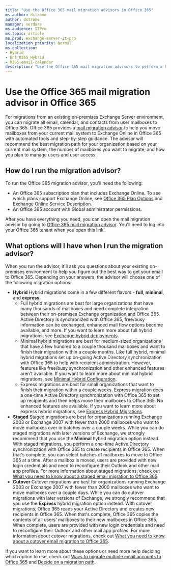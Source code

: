 ```yaml
---
title: "Use the Office 365 mail migration advisors in Office 365"
ms.author: dstrome
author: dstrome
manager: serdars
ms.audience: ITPro
ms.topic: article
ms.prod: exchange-server-it-pro
localization_priority: Normal
ms.collection:
- Hybrid
- Ent_O365_Hybrid
- M365-email-calendar
description: "Use the Office 365 mail migration advisors to perform a hybrid, cutover, staged, Gmail, or IMAP, migration to Office 365."
---
```


# Use the Office 365 mail migration advisor in Office 365

For migrations from an existing on-premises Exchange Server environment, you can migrate all email, calendar, and contacts from user mailboxes to Office 365. Office 365 provides a [mail migration advisor](https://aka.ms/office365setup) to help you move mailboxes from your current mail system to Exchange Online in Office 365 with automated tools and step-by-step guidance. The advisor will recommend the best migration path for your organization based on your current mail system, the number of mailboxes you want to migrate, and how you plan to manage users and user access.

## How do I run the migration advisor?

To run the Office 365 migration advisor, you'll need the following:

- An Office 365 subscription plan that includes Exchange Online. To see which plans support Exchange Online, see [Office 365 Plan Options](https://docs.microsoft.com/office365/servicedescriptions/office-365-platform-service-description/office-365-plan-options) and [Exchange Online Service Description](https://docs.microsoft.com/office365/servicedescriptions/exchange-online-service-description/exchange-online-service-description).
- An Office 365 account with Global administrator permissions.

After you have everything you need, you can open the mail migration advisor by going to [Office 365 mail migration advisor](https://aka.ms/MailSetupAdvisorFromEDA). You'll need to log into your Office 365 tenant when you open this link.

## What options will I have when I run the migration advisor?

When you run the advisor, it'll ask you questions about your existing on-premises environment to help you figure out the best way to get your email to Office 365. Depending on your answers, the advisor will choose one of the following migration options:

- **Hybrid**  Hybrid migrations come in a few different flavors - **full**, **minimal**, and **express**. 
  - Full hybrid migrations are best for large organizations that have many thousands of mailboxes and need complete integration between their on-premises Exchange organization and Office 365. Active Directory is synchronized with Office 365, free/busy information can be exchanged, enhanced mail flow options become available, and more. If you want to learn more about full hybrid migrations, see [Exchange hybrid deployments](https://docs.microsoft.com/exchange/exchange-hybrid).
  - Minimal hybrid migrations are best for medium-sized organizations that have a few hundred to a couple thousand mailboxes and want to finish their migration within a couple months. Like full hybrid, minimal hybrid migrations set up on-going Active Directory synchronization with Office 365 to help with recipient administration. However, features like free/busy synchronization and other enhanced features aren't available. If you want to learn more about minimal hybrid migrations, see [Minimal Hybrid Configuration](https://blogs.technet.microsoft.com/exchange/2016/06/24/hcw-improvement-the-minimal-hybrid-configuration-option/).
  - Express migrations are best for small organizations that want to finish their migration within a couple weeks. Express migration does a one-time Active Directory synchronization with Office 365 to set up recipients and then helps move their mailboxes to Office 365. No enhanced features are available. If you want to learn more about express hybrid migrations, see [Express Hybrid Migrations](https://blogs.technet.microsoft.com/exchange/2016/11/28/new-exchange-online-migration-options/).
- **Staged** Staged migrations are best for organizations running Exchange 2003 or Exchange 2007 with fewer than 2000 mailboxes who want to move mailboxes over in batches over a couple weeks. While you can do staged migrations with later versions of Exchange, we strongly recommend that you use the **Minimal** hybrid migration option instead. With staged migrations, you perform a one-time Active Directory synchronization with Office 365 to create recipients in Office 365. When that's complete, you can select batches of mailboxes to move to Office 365 at a time. After a mailbox is moved, users are provided with new login credentials and need to reconfigure their Outlook and other mail app profiles. For more information about staged migrations, check out[ What you need to know about a staged email migration to Office 365](https://docs.microsoft.com/exchange/mailbox-migration/what-to-know-about-a-staged-migration).
- **Cutover** Cutover migrations are best for organizations running Exchange 2003 or Exchange 2007 with fewer than 2000 mailboxes who want to move mailboxes over a couple days. While you can do cutover migrations with later versions of Exchange, we strongly recommend that you use the **Express** hybrid migration option instead. With cutover migrations, Office 365 reads your Active Directory and creates new recipients in Office 365. When that's complete, Office 365 copies the contents of all users' mailboxes to their new mailboxes in Office 365. When complete, users are provided with new login credentials and need to reconfigure their Outlook and other mail app profiles. For more information about cutover migrations, check out [What you need to know about a cutover email migration to Office 365](https://docs.microsoft.com/exchange/mailbox-migration/what-to-know-about-a-cutover-migration).

If you want to learn more about these options or need more help deciding which option to use, check out [Ways to migrate multiple email accounts to Office 365](https://docs.microsoft.com/exchange/mailbox-migration/mailbox-migration) and [Decide on a migration path](https://docs.microsoft.com/exchange/mailbox-migration/decide-on-a-migration-path).
